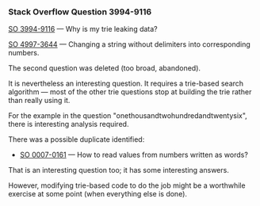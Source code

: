 ### Stack Overflow Question 3994-9116

[SO 3994-9116](https://stackoverflow.com/q/39949116) &mdash;
Why is my trie leaking data?

[SO 4997-3644](https://stackoverflow.com/q/49973644) &mdash;
Changing a string without delimiters into corresponding numbers.

The second question was deleted (too broad, abandoned).

It is nevertheless an interesting question.
It requires a trie-based search algorithm — most of the other trie
questions stop at building the trie rather than really using it.

For the example in the question "onethousandtwohundredandtwentysix",
there is interesting analysis required.

There was a possible duplicate identified:

* [SO 0007-0161](https://stackoverflow.com/q/70161) &mdash;
How to read values from numbers written as words?

That is an interesting question too; it has some interesting answers.

However, modifying trie-based code to do the job might be a worthwhile
exercise at some point (when everything else is done).
